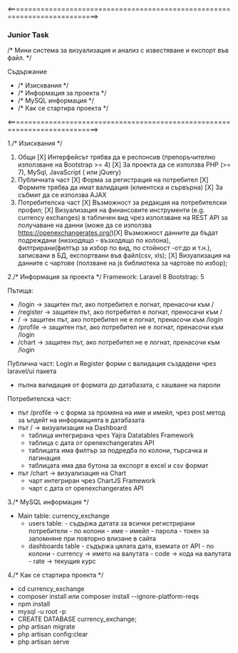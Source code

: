 <p><============================================================================></p>

<h3>Junior Task</h3>

<p>/* Мини система за визуализация и анализ с известяване и експорт във файл. */</p>

<p>Съдържание</p>
<ul>
    <li>/* Изисквания */</li>
    <li>/* Информация за проекта */</li>
    <li>/* MySQL информация */</li>
    <li>/* Как се стартира проекта */</li>
</ul>
    
<p><============================================================================></p>

1./* Изисквания */
1. Общи
    [X] Интерфейсът трябва да е респонсив (препоръчително използване на Bootstrap >= 4)
    [X] За проекта да се използва PHP (>= 7), MySql, JavaScript ( или jQuery)
2. Публичната част
    [X] Форма за регистрация на потребител
    [X] Формите трябва да имат валидация (клиентска и сървърна)
    [X] За събмит да се използва AJAX
3. Потребителска част
    [X] Възможност за редакция на потребителски профил;
    [X] Визуализация на финансовите инструменти (e.g. currency exchanges) в
        табличен вид чрез използване на REST API за получаване на данни (може да се използва ​https://openexchangerates.org/)​
    [X] Възможност данните да бъдат подреждани (низходящо - възходящо по колона),
        филтрирани(филтър за избор по вид, по стойност -от:до и т.н.), записвани в БД, експортвани във файл(csv, xls);
    [X] Визуализация на данните с чартове (ползване на js библиотека за чартове по избор);

2./* Информация за проекта */
Framework: Laravel 8
Bootstrap: 5

Пътища:
 - /login -> защитен път, ако потребител е логнат, пренасочи към /
 - /register -> защитен път, ако потребител е логнат, преносачи към /
 - / -> защитен път, ако потребител не е логнат, пренасочи към /login
 - /profile -> защитен път, ако потребител не е логнат, пренасочи към /login
 - /chart -> защитен път, ако потребител не е логнат, пренасочи към /login

Публична част:
Login и Register форми с валидация създадени чрез laravel/ui пакетa
 - пълна валидация от формата до датабазата, с хашване на пароли

Потребителска част:
 - път /profile -> с форма за промяна на име и имейл, чрез post метод за ъпдейт на информацията в датабазата
 - път / -> визуализация на Dashboard
   - таблица интегрирана чрез Yajra Datatables Framework
   - таблица с дата от openexchangerates API
   - таблицата има филтър за подредба по колони, търсачка и пагинация
   - таблицата има два бутона за експорт в excel и csv формат
 - път /chart -> визуализация на Chart
   - чарт интегриран чрез ChartJS Framework
   - чарт с дата от openexchangerates API

3./* MySQL информация */
- Main table: currency_exchange
  - users table:
        - съдържа датата за всички регистрирани потребители
        - по колони
            - име
            - имейл
            - парола
            - токен за запомняне при повторно влизане в сайта
  - dashboards table
        - съдържа цялата дата, вземата от API
        - по колони
            - currency -> името на валутата
            - code -> кода на валутата
            - rate -> текущия курс

<p>4./* Как се стартира проекта */</p>
<ul>
    <li>cd currency_exchange</li>
    <li>composer install или composer install --ignore-platform-reqs</li>
    <li>npm install</li>
    <li>mysql -u root -p</li>
    <li>CREATE DATABASE currency_exchange;</li>
    <li>php artisan migrate</li>
    <li>php artisan config:clear</li>
    <li>php artisan serve</li>
</ul>
